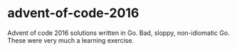 # advent-of-code-2016

Advent of code 2016 solutions written in Go. Bad, sloppy, non-idiomatic Go. These were very much a learning exercise.
